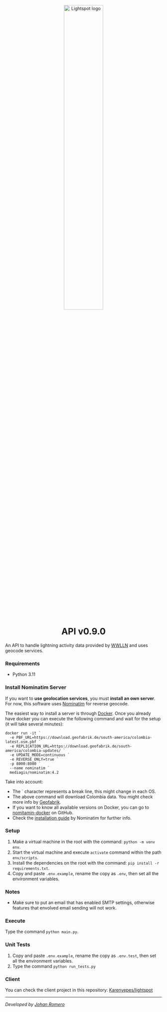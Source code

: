 <div align="center">
    <div>
        <img 
            src="https://raw.github.com/johanromero5879/api-lightspot/main/assets/images/long_logo.png"
            width="50%"
            alt="Lightspot logo"
        />
        <h1 align="center">API v0.9.0</h1>
    </div>
</div>

An API to handle lightning activity data provided by [WWLLN](http://wwlln.net/) and uses geocode services.

### Requirements
- Python 3.11

### Install Nominatim Server
If you want to **use geolocation services**, you must **install an own server**. 
For now, this software uses [Nominatim](https://nominatim.org/) for reverse geocode. 

The easiest way to install a server is through [Docker](https://www.docker.com/).
Once you already have docker you can execute the following command and wait for 
the setup (it will take several minutes):
```
docker run -it `
  -e PBF_URL=https://download.geofabrik.de/south-america/colombia-latest.osm.pbf `
  -e REPLICATION_URL=https://download.geofabrik.de/south-america/colombia-updates/ `
  -e UPDATE_MODE=continuous `
  -e REVERSE_ONLY=true `
  -p 8000:8080 `
  --name nominatim `
  mediagis/nominatim:4.2
```
Take into account: 
- The ` character represents a break line, this might change in each OS.
- The above command will download Colombia data. You might check more info by [Geofabrik](https://download.geofabrik.de/).
- If you want to know all available versions on Docker, you can go to [nomitamin-docker](https://github.com/mediagis/nominatim-docker) on GitHub.
- Check the [installation guide](https://nominatim.org/release-docs/latest/admin/Installation/) by Nominatim for further info.

### Setup
1. Make a virtual machine in the root with the command: `python -m venv env`.
2. Start the virtual machine and execute `activate` command within the path `env/scripts`.
3. Install the dependencies on the root with the command: `pip install -r requirements.txt`.
4. Copy and paste `.env.example`, rename the copy as `.env`, then set all the environment variables.

### Notes
- Make sure to put an email that has enabled SMTP settings, otherwise features 
that envolved email sending will not work. 

### Execute
Type the command `python main.py`.

### Unit Tests
1. Copy and paste `.env.example`, rename the copy as `.env.test`, then set all the environment variables.
2. Type the command `python run_tests.py`

### Client
You can check the client project in this repository: [Karenyepes/lightspot](https://github.com/Karenyepes/lightspot)

---
_Developed by [Johan Romero](https://github.com/johanromero5879)_
